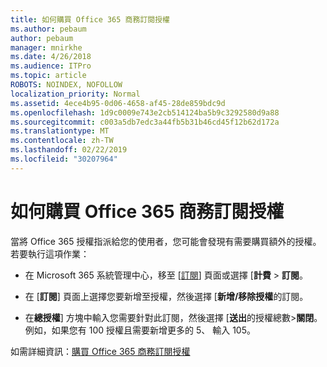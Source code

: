 ```yaml
---
title: 如何購買 Office 365 商務訂閱授權
ms.author: pebaum
author: pebaum
manager: mnirkhe
ms.date: 4/26/2018
ms.audience: ITPro
ms.topic: article
ROBOTS: NOINDEX, NOFOLLOW
localization_priority: Normal
ms.assetid: 4ece4b95-0d06-4658-af45-28de859bdc9d
ms.openlocfilehash: 1d9c0009e743e2cb514124ba5b9c3292580d9a88
ms.sourcegitcommit: c003a5db7edc3a44fb5b31b46cd45f12b62d172a
ms.translationtype: MT
ms.contentlocale: zh-TW
ms.lasthandoff: 02/22/2019
ms.locfileid: "30207964"
---
```

# <a name="how-to-buy-licenses-for-your-office-365-business-subscription"></a>如何購買 Office 365 商務訂閱授權

當將 Office 365 授權指派給您的使用者，您可能會發現有需要購買額外的授權。若要執行這項作業：
  
- 在 Microsoft 365 系統管理中心，移至 [[訂閱]( https://go.microsoft.com/fwlink/p/?linkid=842054)] 頁面或選擇 [**計費** \> **訂閱**。
    
- 在 [**訂閱**] 頁面上選擇您要新增至授權，然後選擇 [**新增/移除授權**的訂閱。
    
- 在**總授權**] 方塊中輸入您需要針對此訂閱，然後選擇 [**送出**的授權總數\>**關閉**。例如，如果您有 100 授權且需要新增更多的 5、 輸入 105。
    
如需詳細資訊：[購買 Office 365 商務訂閱授權](https://support.office.com/article/36081d8d-b3fa-4948-8c34-e217bba825e1)
  

